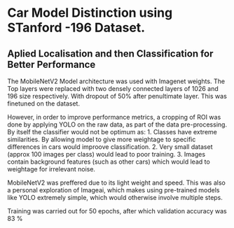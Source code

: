 # Car Model Distinction using STanford -196 Dataset.
## Aplied Localisation and then Classification for Better Performance

The MobileNetV2 Model architecture was used with Imagenet weights. The Top layers
were replaced with two densely connected layers of 1026 and 196 size respectively.
With dropout of 50% after penultimate layer. This was finetuned on the dataset.

However, in order to improve performance metrics, a cropping of ROI was done by applying
YOLO on the raw data, as part of the data pre-processing. By itself the classifier would not be
optimum as:
	1. Classes have extreme similarities. By allowing model to give more weightage to specific differences in cars would improove classification.
	2. Very small dataset (approx 100 images per class) would lead to poor training.
	3. Images contain background features (such as other cars) which would lead to weightage for irrelevant noise.


MobileNetV2 was preffered due to its light weight and speed.
This was also a personal exploration of Imageai, which makes using pre-trained models like YOLO
extremely simple, which would otherwise involve multiple steps.

Training was carried out for 50 epochs, after which validation accuracy was 83 %
